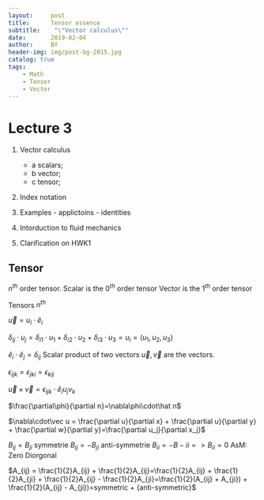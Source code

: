 ```yaml
---
layout:     post
title:      Tensor essence
subtitle:    "\"Vector calculus\""
date:       2019-02-04
author:     BY
header-img: img/post-bg-2015.jpg
catalog: true
tags:
    - Math
    - Tensor
    - Vector
---
```

# Lecture 3

1. Vector calculus

   + a scalars;
   + b vector;
   + c tensor;

2. Index notation
3. Examples - applictoins - identities
4. Intorduction to fluid mechanics
5. Clarification on HWK1

## Tensor

$n^{th}$ order tensor.
Scalar is the $0^{th}$ order tensor
Vector is the $1^{th}$ order tensor

Tensors
$n^{th}$

$\vec{u}=u_i\cdot\hat{e}_i$

$\delta_{ij}\cdot u_j=\delta_{i1}\cdot u_1 + \delta_{i2}\cdot u_2 + \delta_{i3}\cdot u_3 = u_i=(u_1, u_2, u_3)$

$\hat{e}_i \cdot \hat{e}_j = \delta_{ij}$
Scalar product of two vectors
$\vec u, \vec v$ are the vectors.

$\epsilon_{ijk}=\epsilon_{jki}=\epsilon_{kij}$

$\vec{u}\times \vec{v} = \epsilon_{ijk} \cdot \hat{e}_i u_j v_k$

$\frac{\partial\phi}{\partial n}=\nabla\phi\cdot\hat n$

$\nabla\cdot\vec u = \frac{\partial u}{\partial x} + \frac{\partial u}{\partial y} + \frac{\partial w}{\partial y}=\frac{\partial u_j}{\partial x_j}$

$B_{ij}=B_{ji}$ symmetrie
$B_{ij}=-B_{ji}$ anti-symmetrie
$B_{ii}=-B-{ii} => B_{ii} = 0$ AsM: Zero Diorgonal

$A_{ij} = \frac{1}{2}A_{ij} + \frac{1}{2}A_{ij}=\frac{1}{2}A_{ij} + \frac{1}{2}A_{ji} + \frac{1}{2}A_{ij} - \frac{1}{2}A_{ji}=\frac{1}{2}(A_{ij} + A_{ji}) + \frac{1}{2}(A_{ij} - A_{ji})=symmetric + {anti-symmetric}$